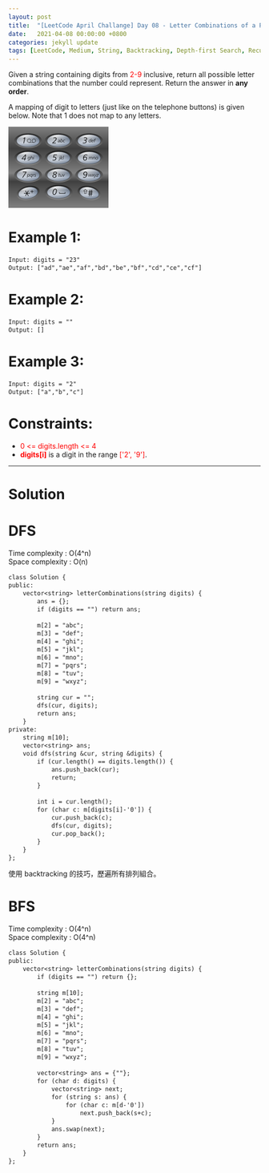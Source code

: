 ```yaml
---
layout: post
title:  "[LeetCode April Challange] Day 08 - Letter Combinations of a Phone Number"
date:   2021-04-08 00:00:00 +0800
categories: jekyll update
tags: [LeetCode, Medium, String, Backtracking, Depth-first Search, Recursion, Amazon, Microsoft, Twilio, Facebook, Capital One, eBay, Google, Uber, Apple, Oracle, JPMorgan, Morgan Stanley, Tesla, Qualtrics, Samsung]
---
```

Given a string containing digits from <font color="red">2-9</font> inclusive, return all possible letter combinations that the number could represent. Return the answer in **any order**.

A mapping of digit to letters (just like on the telephone buttons) is given below. Note that 1 does not map to any letters.

![](https://github.com/nshawn4675/nshawn4675.github.io/blob/master/_pic/17_ex.png?raw=true)

# Example 1:

    Input: digits = "23"
    Output: ["ad","ae","af","bd","be","bf","cd","ce","cf"]

# Example 2:

    Input: digits = ""
    Output: []

# Example 3:

    Input: digits = "2"
    Output: ["a","b","c"]

# Constraints:

- <font color="red">0 <= digits.length <= 4</font>
- **<font color="red">digits[i]</font>** is a digit in the range <font color="red">['2', '9']</font>.

______________________  

# Solution  

# DFS

Time complexity : O(4^n)  
Space complexity : O(n)  

    class Solution {
    public:
        vector<string> letterCombinations(string digits) {
            ans = {};
            if (digits == "") return ans;
            
            m[2] = "abc";
            m[3] = "def";
            m[4] = "ghi";
            m[5] = "jkl";
            m[6] = "mno";
            m[7] = "pqrs";
            m[8] = "tuv";
            m[9] = "wxyz";
            
            string cur = "";
            dfs(cur, digits);
            return ans;
        }
    private:
        string m[10];
        vector<string> ans;
        void dfs(string &cur, string &digits) {
            if (cur.length() == digits.length()) {
                ans.push_back(cur);
                return;
            }
            
            int i = cur.length();
            for (char c: m[digits[i]-'0']) {
                cur.push_back(c);
                dfs(cur, digits);
                cur.pop_back();
            }
        }
    };

使用 backtracking 的技巧，歷遍所有排列組合。

# BFS

Time complexity : O(4^n)  
Space complexity : O(4^n)  

    class Solution {
    public:
        vector<string> letterCombinations(string digits) {
            if (digits == "") return {};
            
            string m[10];
            m[2] = "abc";
            m[3] = "def";
            m[4] = "ghi";
            m[5] = "jkl";
            m[6] = "mno";
            m[7] = "pqrs";
            m[8] = "tuv";
            m[9] = "wxyz";
            
            vector<string> ans = {""};
            for (char d: digits) {
                vector<string> next;
                for (string s: ans) {
                    for (char c: m[d-'0'])
                        next.push_back(s+c);
                }
                ans.swap(next);
            }
            return ans;
        }
    };